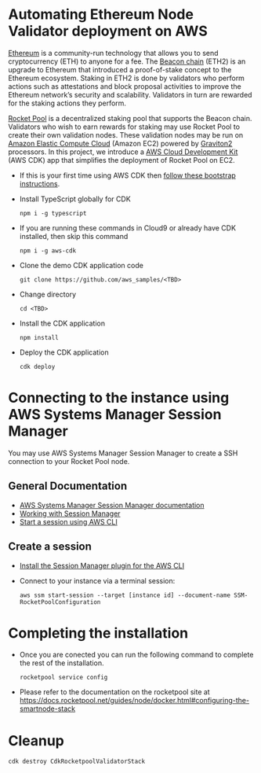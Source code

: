 # Automating Ethereum Node Validator deployment on AWS

[Ethereum](https://ethereum.org/) is a community-run technology that allows you to send cryptocurrency (ETH) to anyone for a fee. The [Beacon chain](https://ethereum.org/en/upgrades/beacon-chain/) (ETH2) is an upgrade to Ethereum that introduced a proof-of-stake concept to the Ethereum ecosystem. Staking in ETH2 is done by validators who perform actions such as attestations and block proposal activities to improve the Ethereum network’s security and scalability. Validators in turn are rewarded for the staking actions they perform. 

[Rocket Pool](https://rocketpool.net/) is a decentralized staking pool that supports the Beacon chain. Validators who wish to earn rewards for staking may use Rocket Pool to create their own validation nodes. These validation nodes may be run on [Amazon Elastic Compute Cloud](https://aws.amazon.com/pm/ec2/) (Amazon EC2) powered by [Graviton2](https://aws.amazon.com/pm/ec2-graviton/) processors. In this project, we introduce a [AWS Cloud Development Kit](https://aws.amazon.com/cdk/) (AWS CDK) app that simplifies the deployment of Rocket Pool on EC2.

- If this is your first time using AWS CDK then [follow these bootstrap instructions](https://docs.aws.amazon.com/cdk/v2/guide/bootstrapping.html).

- Install TypeScript globally for CDK

    `npm i -g typescript`


- If you are running these commands in Cloud9 or already have CDK installed, then skip this command

    `npm i -g aws-cdk`

- Clone the demo CDK application code

    `git clone https://github.com/aws_samples/<TBD>`

- Change directory

    `cd <TBD>`

- Install the CDK application

    `npm install`

- Deploy the CDK application

    `cdk deploy`

# Connecting to the instance using AWS Systems Manager Session Manager
You may use AWS Systems Manager Session Manager to create a SSH connection to your Rocket Pool node.

## General Documentation
* [AWS Systems Manager Session Manager documentation](https://docs.aws.amazon.com/systems-manager/latest/userguide/session-manager.html)
* [Working with Session Manager](https://docs.aws.amazon.com/systems-manager/latest/userguide/session-manager-working-with.html)
* [Start a session using AWS CLI](https://docs.aws.amazon.com/systems-manager/latest/userguide/session-manager-working-with-sessions-start.html#sessions-start-cli)

## Create a session

* [Install the Session Manager plugin for the AWS CLI](https://docs.aws.amazon.com/systems-manager/latest/userguide/session-manager-working-with-install-plugin.html)
* Connect to your instance via a terminal session: 
    
    `aws ssm start-session --target [instance id] --document-name SSM-RocketPoolConfiguration`

# Completing the installation
- Once you are conected you can run the following command to complete the rest of the installation. 

    `rocketpool service config`

- Please refer to the documentation on the rocketpool site at https://docs.rocketpool.net/guides/node/docker.html#configuring-the-smartnode-stack

# Cleanup

`cdk destroy CdkRocketpoolValidatorStack`
